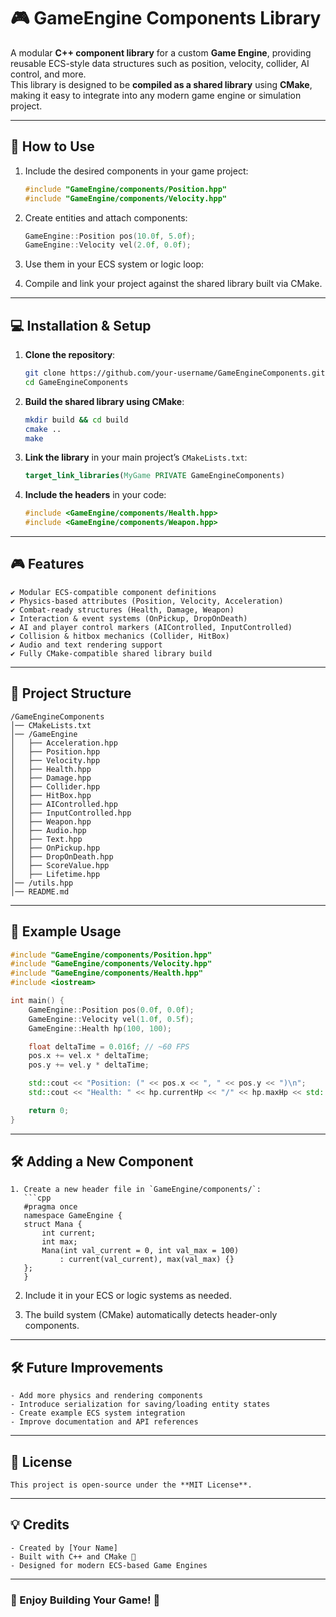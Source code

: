 # 🎮 GameEngine Components Library

A modular **C++ component library** for a custom **Game Engine**, providing reusable ECS-style data structures such as position, velocity, collider, AI control, and more.  
This library is designed to be **compiled as a shared library** using **CMake**, making it easy to integrate into any modern game engine or simulation project.

---

## 📖 How to Use

1. Include the desired components in your game project:
   ```cpp
   #include "GameEngine/components/Position.hpp"
   #include "GameEngine/components/Velocity.hpp"
   ```

2. Create entities and attach components:
   ```cpp
   GameEngine::Position pos(10.0f, 5.0f);
   GameEngine::Velocity vel(2.0f, 0.0f);
   ```

3. Use them in your ECS system or logic loop:

4. Compile and link your project against the shared library built via CMake.

---

## 💻 Installation & Setup

1. **Clone the repository**:
   ```sh
   git clone https://github.com/your-username/GameEngineComponents.git
   cd GameEngineComponents
   ```

2. **Build the shared library using CMake**:
   ```sh
   mkdir build && cd build
   cmake ..
   make
   ```

3. **Link the library** in your main project’s `CMakeLists.txt`:
   ```cmake
   target_link_libraries(MyGame PRIVATE GameEngineComponents)
   ```

4. **Include the headers** in your code:
   ```cpp
   #include <GameEngine/components/Health.hpp>
   #include <GameEngine/components/Weapon.hpp>
   ```

---

## 🎮 Features

```
✔ Modular ECS-compatible component definitions  
✔ Physics-based attributes (Position, Velocity, Acceleration)  
✔ Combat-ready structures (Health, Damage, Weapon)  
✔ Interaction & event systems (OnPickup, DropOnDeath)  
✔ AI and player control markers (AIControlled, InputControlled)  
✔ Collision & hitbox mechanics (Collider, HitBox)  
✔ Audio and text rendering support  
✔ Fully CMake-compatible shared library build
```

---

## 🔧 Project Structure

```
/GameEngineComponents
│── CMakeLists.txt
│── /GameEngine
│   ├── Acceleration.hpp
│   ├── Position.hpp
│   ├── Velocity.hpp
│   ├── Health.hpp
│   ├── Damage.hpp
│   ├── Collider.hpp
│   ├── HitBox.hpp
│   ├── AIControlled.hpp
│   ├── InputControlled.hpp
│   ├── Weapon.hpp
│   ├── Audio.hpp
│   ├── Text.hpp
│   ├── OnPickup.hpp
│   ├── DropOnDeath.hpp
│   ├── ScoreValue.hpp
│   ├── Lifetime.hpp
│── /utils.hpp
│── README.md
```

---

## 📌 Example Usage

```cpp
#include "GameEngine/components/Position.hpp"
#include "GameEngine/components/Velocity.hpp"
#include "GameEngine/components/Health.hpp"
#include <iostream>

int main() {
    GameEngine::Position pos(0.0f, 0.0f);
    GameEngine::Velocity vel(1.0f, 0.5f);
    GameEngine::Health hp(100, 100);

    float deltaTime = 0.016f; // ~60 FPS
    pos.x += vel.x * deltaTime;
    pos.y += vel.y * deltaTime;

    std::cout << "Position: (" << pos.x << ", " << pos.y << ")\n";
    std::cout << "Health: " << hp.currentHp << "/" << hp.maxHp << std::endl;

    return 0;
}
```

---

## 🛠 Adding a New Component

```
1. Create a new header file in `GameEngine/components/`:
   ```cpp
   #pragma once
   namespace GameEngine {
   struct Mana {
       int current;
       int max;
       Mana(int val_current = 0, int val_max = 100)
           : current(val_current), max(val_max) {}
   };
   }
   ```

2. Include it in your ECS or logic systems as needed.

3. The build system (CMake) automatically detects header-only components.

---

## 🛠 Future Improvements

```
- Add more physics and rendering components  
- Introduce serialization for saving/loading entity states  
- Create example ECS system integration  
- Improve documentation and API references  
```

---

## 📜 License

```
This project is open-source under the **MIT License**.
```

---

## 💡 Credits

```
- Created by [Your Name]  
- Built with C++ and CMake 🧩  
- Designed for modern ECS-based Game Engines  
```

---

### 🚀 Enjoy Building Your Game! 🎉
